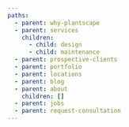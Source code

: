 ```yaml
---
paths:
  - parent: why-plantscape
  - parent: services
    children:
      - child: design
      - child: maintenance
  - parent: prospective-clients
  - parent: portfolio
  - parent: locations
  - parent: blog
  - parent: about
    children: []
  - parent: jobs
  - parent: request-consultation
---
```

